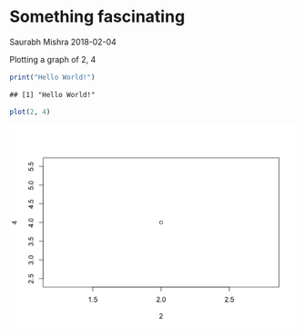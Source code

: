Something fascinating
================
Saurabh Mishra
2018-02-04

Plotting a graph of 2, 4

``` r
print("Hello World!")
```

    ## [1] "Hello World!"

``` r
plot(2, 4)
```

![](RScriptTest_files/figure-markdown_github/unnamed-chunk-1-1.png)
